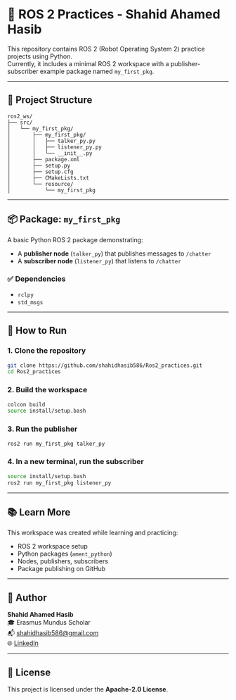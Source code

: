 # 🐢 ROS 2 Practices - Shahid Ahamed Hasib

This repository contains ROS 2 (Robot Operating System 2) practice projects using Python.  
Currently, it includes a minimal ROS 2 workspace with a publisher-subscriber example package named `my_first_pkg`.

---

## 📁 Project Structure

```
ros2_ws/
├── src/
│   └── my_first_pkg/
│       ├── my_first_pkg/
│       │   ├── talker_py.py
│       │   ├── listener_py.py
│       │   └── __init__.py
│       ├── package.xml
│       ├── setup.py
│       ├── setup.cfg
│       ├── CMakeLists.txt
│       └── resource/
│           └── my_first_pkg
```

---

## 📦 Package: `my_first_pkg`

A basic Python ROS 2 package demonstrating:

- A **publisher node** (`talker_py`) that publishes messages to `/chatter`
- A **subscriber node** (`listener_py`) that listens to `/chatter`

### ✅ Dependencies

- `rclpy`
- `std_msgs`

---

## 🚀 How to Run

### 1. Clone the repository

```bash
git clone https://github.com/shahidhasib586/Ros2_practices.git
cd Ros2_practices
```

### 2. Build the workspace

```bash
colcon build
source install/setup.bash
```

### 3. Run the publisher

```bash
ros2 run my_first_pkg talker_py
```

### 4. In a new terminal, run the subscriber

```bash
source install/setup.bash
ros2 run my_first_pkg listener_py
```

---

## 📚 Learn More

This workspace was created while learning and practicing:
- ROS 2 workspace setup
- Python packages (`ament_python`)
- Nodes, publishers, subscribers
- Package publishing on GitHub

---

## 📌 Author

**Shahid Ahamed Hasib**  
🎓 Erasmus Mundus Scholar  
📬 shahidhasib586@gmail.com  
🌐 [LinkedIn](https://www.linkedin.com/in/shahid-ahamed-hasib-040591118/)

---

## 📝 License

This project is licensed under the **Apache-2.0 License**.

